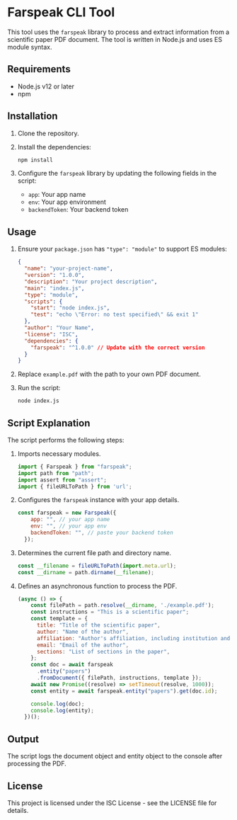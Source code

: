 # Farspeak CLI Tool

This tool uses the `farspeak` library to process and extract information from a scientific paper PDF document. The tool is written in Node.js and uses ES module syntax.

## Requirements

- Node.js v12 or later
- npm

## Installation

1. Clone the repository.

2. Install the dependencies:
    ```sh
    npm install
    ```

3. Configure the `farspeak` library by updating the following fields in the script:
    - `app`: Your app name
    - `env`: Your app environment
    - `backendToken`: Your backend token

## Usage

1. Ensure your `package.json` has `"type": "module"` to support ES modules:
    ```json
    {
      "name": "your-project-name",
      "version": "1.0.0",
      "description": "Your project description",
      "main": "index.js",
      "type": "module",
      "scripts": {
        "start": "node index.js",
        "test": "echo \"Error: no test specified\" && exit 1"
      },
      "author": "Your Name",
      "license": "ISC",
      "dependencies": {
        "farspeak": "^1.0.0" // Update with the correct version
      }
    }
    ```

2. Replace `example.pdf` with the path to your own PDF document.

3. Run the script:
    ```sh
    node index.js
    ```

## Script Explanation

The script performs the following steps:

1. Imports necessary modules.
    ```js
    import { Farspeak } from "farspeak";
    import path from "path";
    import assert from "assert";
    import { fileURLToPath } from 'url';
    ```

2. Configures the `farspeak` instance with your app details.
    ```js
    const farspeak = new Farspeak({
        app: "", // your app name
        env: "", // your app env
        backendToken: "", // paste your backend token
      });
    ```

3. Determines the current file path and directory name.
    ```js
    const __filename = fileURLToPath(import.meta.url);
    const __dirname = path.dirname(__filename);
    ```

4. Defines an asynchronous function to process the PDF.
    ```js
    (async () => {
        const filePath = path.resolve(__dirname, './example.pdf');
        const instructions = "This is a scientific paper";
        const template = {
          title: "Title of the scientific paper",
          author: "Name of the author",
          affiliation: "Author's affiliation, including institution and department",
          email: "Email of the author",
          sections: "List of sections in the paper",
        };
        const doc = await farspeak
          .entity("papers")
          .fromDocument({ filePath, instructions, template });
        await new Promise((resolve) => setTimeout(resolve, 1000));
        const entity = await farspeak.entity("papers").get(doc.id);

        console.log(doc);
        console.log(entity);
      })();
    ```

## Output

The script logs the document object and entity object to the console after processing the PDF.

## License

This project is licensed under the ISC License - see the LICENSE file for details.
